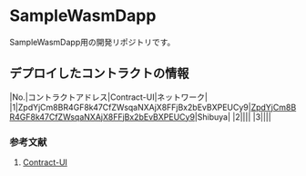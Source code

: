 # SampleWasmDapp
SampleWasmDapp用の開発リポジトリです。

## デプロイしたコントラクトの情報

|No.|コントラクトアドレス|Contract-UI|ネットワーク|
|1|ZpdYjCm8BR4GF8k47CfZWsqaNXAjX8FFjBx2bEvBXPEUCy9|[ZpdYjCm8BR4GF8k47CfZWsqaNXAjX8FFjBx2bEvBXPEUCy9](https://contracts-ui.substrate.io/contract/ZpdYjCm8BR4GF8k47CfZWsqaNXAjX8FFjBx2bEvBXPEUCy9)|Shibuya|
|2||||
|3||||

### 参考文献
1. [Contract-UI](https://contracts-ui.substrate.io/contract/ZpdYjCm8BR4GF8k47CfZWsqaNXAjX8FFjBx2bEvBXPEUCy9)
